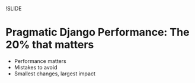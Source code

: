 !SLIDE
# Pragmatic Django Performance: The 20% that matters

* Performance matters
* Mistakes to avoid
* Smallest changes, largest impact
